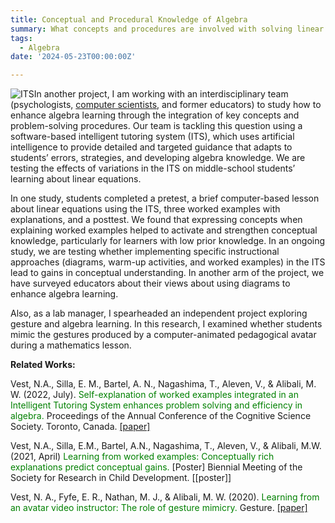 ```yaml
---
title: Conceptual and Procedural Knowledge of Algebra
summary: What concepts and procedures are involved with solving linear equations in algebra?
tags:
  - Algebra
date: '2024-05-23T00:00:00Z'

---
```

<img src="https://n-vest.github.io/project/algebra/its.webp" alt="ITS">In another project, I am working with an interdisciplinary team (psychologists, [computer scientists](https://tomonag.org/), and former educators) to study how to enhance algebra learning through the integration of key concepts and problem-solving procedures. Our team is tackling this question using a software-based intelligent tutoring system (ITS), which uses artificial intelligence to provide detailed and targeted guidance that adapts to students’ errors, strategies, and developing algebra knowledge. We are testing the effects of variations in the ITS on middle-school students’ learning about linear equations.

<p>In one study, students completed a pretest, a brief computer-based lesson about linear equations using the ITS, three worked examples with explanations, and a posttest. We found that expressing concepts when explaining worked examples helped to activate and strengthen conceptual knowledge, particularly for learners with low prior knowledge. In an ongoing study, we are testing whether implementing specific instructional approaches (diagrams, warm-up activities, and worked examples) in the ITS lead to gains in conceptual understanding. In another arm of the project, we have surveyed educators about their views about using diagrams to enhance algebra learning.</p>

<p>Also, as a lab manager, I spearheaded an independent project exploring gesture and algebra learning. In this research, I examined whether students mimic the gestures produced by a computer-animated pedagogical avatar during a mathematics lesson.</p>

<strong>Related Works:</strong>  

Vest, N.A., Silla, E. M., Bartel, A. N., Nagashima, T., Aleven, V., & Alibali, M. W. (2022, July). <span style="color:green">Self-explanation of worked examples integrated in an Intelligent Tutoring System enhances problem solving and efficiency in algebra.</span> Proceedings of the Annual Conference of the Cognitive Science Society. Toronto, Canada. [[paper]](https://www.researchgate.net/publication/362505071_Self-Explanation_of_Worked_Examples_Integrated_in_an_Intelligent_Tutoring_System_Enhances_Problem_Solving_and_Efficiency_in_Algebra)

Vest, N.A., Silla, E.M., Bartel, A.N., Nagashima, T., Aleven, V., & Alibali, M.W. (2021, April) <span style="color:green">Learning from worked examples: Conceptually rich explanations predict conceptual gains.</span> [Poster] Biennial Meeting of the Society for Research in Child Development. [[poster]]

Vest, N. A., Fyfe, E. R., Nathan, M. J., & Alibali, M. W. (2020). <span style="color:green">Learning from an avatar video instructor: The role of gesture mimicry.</span> Gesture. [[paper]](http://dx.doi.org/10.1075/gest.18019.ves)